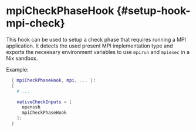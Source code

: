 #  mpiCheckPhaseHook {#setup-hook-mpi-check}


This hook can be used to setup a check phase that
requires running a MPI application. It detects the
used present MPI implementation type and exports
the neceesary environment variables to use
`mpirun` and `mpiexec` in a Nix sandbox.


Example:

```nix
  { mpiCheckPhaseHook, mpi, ... }:
  {
    # ...

    nativeCheckInputs = [
      openssh
      mpiCheckPhaseHook
    ];
  }
```



